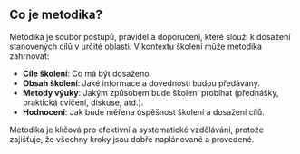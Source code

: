 ## Co je metodika?

Metodika je soubor postupů, pravidel a doporučení, které slouží k dosažení stanovených cílů v určité oblasti. V kontextu školení může metodika zahrnovat:

- **Cíle školení**: Co má být dosaženo.
- **Obsah školení**: Jaké informace a dovednosti budou předávány.
- **Metody výuky**: Jakým způsobem bude školení probíhat (přednášky, praktická cvičení, diskuse, atd.).
- **Hodnocení**: Jak bude měřena úspěšnost školení a dosažení cílů.

Metodika je klíčová pro efektivní a systematické vzdělávání, protože zajišťuje, že všechny kroky jsou dobře naplánované a provedené.